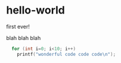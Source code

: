# hello-world
first ever!

blah blah blah
````c
  for (int i=0; i<10; i++)
    printf("wonderful code code code\n");
````
